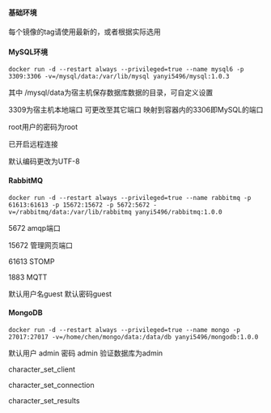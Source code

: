 #### 基础环境



每个镜像的tag请使用最新的，或者根据实际选用



#### MySQL环境

```
docker run -d --restart always --privileged=true --name mysql6 -p 3309:3306 -v=/mysql/data:/var/lib/mysql yanyi5496/mysql:1.0.3
```

其中 /mysql/data为宿主机保存数据库数据的目录，可自定义设置

3309为宿主机本地端口 可更改至其它端口 映射到容器内的3306即MySQL的端口 

root用户的密码为root

已开启远程连接

默认编码更改为UTF-8



#### RabbitMQ

```
docker run -d --restart always --privileged=true --name rabbitmq -p 61613:61613 -p 15672:15672 -p 5672:5672 -v=/rabbitmq/data:/var/lib/rabbitmq yanyi5496/rabbitmq:1.0.0
```

5672 amqp端口

15672 管理网页端口

61613 STOMP

1883 MQTT

默认用户名guest 默认密码guest



#### MongoDB

```
docker run -d --restart always --privileged=true --name mongo -p 27017:27017 -v=/home/chen/mongo/data:/data/db yanyi5496/mongodb:1.0.0
```

默认用户 admin  密码  admin 验证数据库为admin





































character_set_client

character_set_connection

character_set_results

